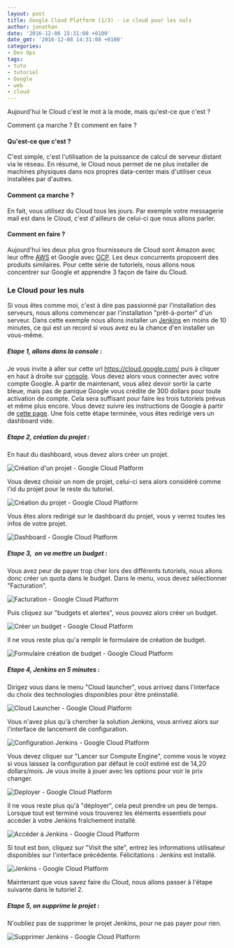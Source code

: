 ```yaml
---
layout: post
title: Google Cloud Platform (1/3) - Le cloud pour les nuls
author: jonathan
date: '2016-12-08 15:31:08 +0100'
date_gmt: '2016-12-08 14:31:08 +0100'
categories:
- Dev Ops
tags:
- tuto
- tutoriel
- Google
- web
- cloud
---
```


Aujourd'hui le Cloud c'est le mot à la mode, mais qu'est-ce que c'est ?

Comment ça marche ? Et comment en faire ?

#### Qu'est-ce que c'est ?

C'est simple, c'est l'utilisation de la puissance de calcul de serveur distant via le réseau. En résumé, le Cloud nous permet de ne plus installer de machines physiques dans nos propres data-center mais d'utiliser ceux installées par d'autres.

#### Comment ça marche ?

En fait, vous utilisez du Cloud tous les jours. Par exemple votre messagerie mail est dans le Cloud, c'est d'ailleurs de celui-ci que nous allons parler.

#### Comment en faire ?

Aujourd'hui les deux plus gros fournisseurs de Cloud sont Amazon avec leur offre [AWS](https://aws.amazon.com/fr/) et Google avec [GCP](https://cloud.google.com/). Les deux concurrents proposent des produits similaires. Pour cette série de tutoriels, nous allons nous concentrer sur Google et apprendre 3 façon de faire du Cloud.

### Le Cloud pour les nuls

Si vous êtes comme moi, c'est à dire pas passionné par l'installation des serveurs, nous allons commencer par l'installation "prêt-à-porter" d'un serveur. Dans cette exemple nous allons installer un [Jenkins](https://jenkins.io/) en moins de 10 minutes, ce qui est un record si vous avez eu la chance d'en installer un vous-même.

##### Etape 1, allons dans la console :

Je vous invite à aller sur cette url <https://cloud.google.com/> puis à cliquer en haut à droite sur [console](https://console.cloud.google.com/). Vous devez alors vous connecter avec votre compte Google. À partir de maintenant, vous allez devoir sortir la carte bleue, mais pas de panique Google vous crédite de 300 dollars pour toute activation de compte. Cela sera suffisant pour faire les trois tutoriels prévus et même plus encore. Vous devez suivre les instructions de Google à partir de [cette page](https://console.cloud.google.com/freetrial). Une fois cette étape terminée, vous êtes redirigé vers un dashboard vide.

##### Etape 2, création du projet :

En haut du dashboard, vous devez alors créer un projet.

![Création d'un projet - Google Cloud Platform](http://blog.eleven-labs.com/wp-content/uploads/2016/11/Capture-d’écran-2016-11-30-à-11.09.13.png)

Vous devez choisir un nom de projet, celui-ci sera alors considéré comme l'id du projet pour le reste du tutoriel.

![Création du projet - Google Cloud Platform](http://blog.eleven-labs.com/wp-content/uploads/2016/11/Capture-d’écran-2016-11-30-à-11.11.57.png)

Vous êtes alors redirigé sur le dashboard du projet, vous y verrez toutes les infos de votre projet.

![Dashboard - Google Cloud Platform](http://blog.eleven-labs.com/wp-content/uploads/2016/11/Capture-d’écran-2016-11-30-à-11.15.47.png)

##### Etape 3,  on va mettre un budget :

Vous avez peur de payer trop cher lors des différents tutoriels, nous allons donc créer un quota dans le budget.
Dans le menu, vous devez sélectionner "Facturation".

![Facturation - Google Cloud Platform](http://blog.eleven-labs.com/wp-content/uploads/2016/11/Capture-d’écran-2016-11-30-à-11.20.16.png)

Puis cliquez sur "budgets et alertes", vous pouvez alors créer un budget.

![Créer un budget - Google Cloud Platform](http://blog.eleven-labs.com/wp-content/uploads/2016/11/Capture-d’écran-2016-11-30-à-11.22.21.png)

Il ne vous reste plus qu'a remplir le formulaire de création de budget.

![Formulaire création de budget - Google Cloud Platform](http://blog.eleven-labs.com/wp-content/uploads/2016/11/Capture-d’écran-2016-11-30-à-11.24.38.png)

##### Etape 4, Jenkins en 5 minutes :

Dirigez vous dans le menu "Cloud launcher", vous arrivez dans l'interface du choix des technologies disponibles pour être préinstallé.

![Cloud Launcher - Google Cloud Platform](http://blog.eleven-labs.com/wp-content/uploads/2016/11/Capture-d’écran-2016-11-30-à-11.28.09.png)

Vous n'avez plus qu'à chercher la solution Jenkins, vous arrivez alors sur l'interface de lancement de configuration.

![Configuration Jenkins - Google Cloud Platform](http://blog.eleven-labs.com/wp-content/uploads/2016/11/Capture-d’écran-2016-11-30-à-11.30.33.png)

Vous devez cliquer sur "Lancer sur Compute Engine", comme vous le voyez si vous laissez la configuration par défaut le coût estimé est de 14,20 dollars/mois. Je vous invite à jouer avec les options pour voir le prix changer.

![Deployer - Google Cloud Platform](http://blog.eleven-labs.com/wp-content/uploads/2016/11/Capture-d’écran-2016-11-30-à-11.35.43.png)

Il ne vous reste plus qu'à "déployer", cela peut prendre un peu de temps. Lorsque tout est terminé vous trouverez les éléments essentiels pour accéder à votre Jenkins fraîchement installé.

![Accéder à Jenkins - Google Cloud Platform](http://blog.eleven-labs.com/wp-content/uploads/2016/11/Capture-d’écran-2016-11-30-à-11.38.53.png)

Si tout est bon, cliquez sur "Visit the site", entrez les informations utilisateur disponibles sur l'interface précédente.
Félicitations : Jenkins est installé.

![Jenkins - Google Cloud Platform](http://blog.eleven-labs.com/wp-content/uploads/2016/11/Capture-d’écran-2016-11-30-à-11.42.19.png)

Maintenant que vous savez faire du Cloud, nous allons passer à l'étape suivante dans le tutoriel 2.

##### Etape 5, on supprime le projet :

N'oubliez pas de supprimer le projet Jenkins, pour ne pas payer pour rien.

![Supprimer Jenkins - Google Cloud Platform](http://blog.eleven-labs.com/wp-content/uploads/2016/11/Capture-d’écran-2016-11-30-à-11.51.59.png)
